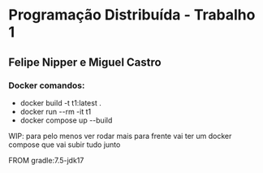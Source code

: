 # Programação Distribuída - Trabalho 1


## Felipe Nipper e Miguel Castro

### Docker comandos:
- docker build -t t1:latest .
- docker run --rm -it t1
- docker compose up --build

WIP: para pelo menos ver rodar
mais para frente vai ter um docker compose que vai subir tudo junto

FROM gradle:7.5-jdk17
